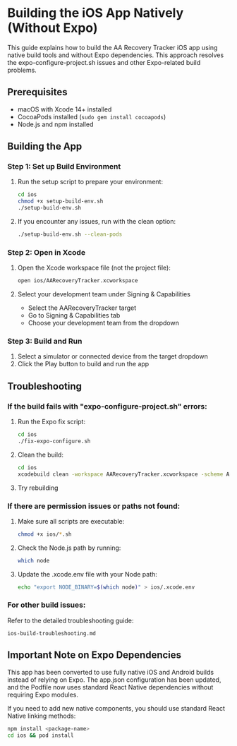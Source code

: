 # Building the iOS App Natively (Without Expo)

This guide explains how to build the AA Recovery Tracker iOS app using native build tools and without Expo dependencies. This approach resolves the expo-configure-project.sh issues and other Expo-related build problems.

## Prerequisites

- macOS with Xcode 14+ installed
- CocoaPods installed (`sudo gem install cocoapods`)
- Node.js and npm installed

## Building the App

### Step 1: Set up Build Environment

1. Run the setup script to prepare your environment:
   ```bash
   cd ios
   chmod +x setup-build-env.sh
   ./setup-build-env.sh
   ```

2. If you encounter any issues, run with the clean option:
   ```bash
   ./setup-build-env.sh --clean-pods
   ```

### Step 2: Open in Xcode

1. Open the Xcode workspace file (not the project file):
   ```bash
   open ios/AARecoveryTracker.xcworkspace
   ```

2. Select your development team under Signing & Capabilities
   - Select the AARecoveryTracker target
   - Go to Signing & Capabilities tab
   - Choose your development team from the dropdown

### Step 3: Build and Run

1. Select a simulator or connected device from the target dropdown
2. Click the Play button to build and run the app

## Troubleshooting

### If the build fails with "expo-configure-project.sh" errors:

1. Run the Expo fix script:
   ```bash
   cd ios
   ./fix-expo-configure.sh
   ```

2. Clean the build:
   ```bash
   cd ios
   xcodebuild clean -workspace AARecoveryTracker.xcworkspace -scheme AARecoveryTracker
   ```

3. Try rebuilding

### If there are permission issues or paths not found:

1. Make sure all scripts are executable:
   ```bash
   chmod +x ios/*.sh
   ```

2. Check the Node.js path by running:
   ```bash
   which node
   ```

3. Update the .xcode.env file with your Node path:
   ```bash
   echo "export NODE_BINARY=$(which node)" > ios/.xcode.env
   ```

### For other build issues:

Refer to the detailed troubleshooting guide:
```
ios-build-troubleshooting.md
```

## Important Note on Expo Dependencies

This app has been converted to use fully native iOS and Android builds instead of relying on Expo. The app.json configuration has been updated, and the Podfile now uses standard React Native dependencies without requiring Expo modules.

If you need to add new native components, you should use standard React Native linking methods:

```bash
npm install <package-name>
cd ios && pod install
```